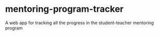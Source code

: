 # mentoring-program-tracker
 A web app for tracking all the progress in the student-teacher mentoring program
